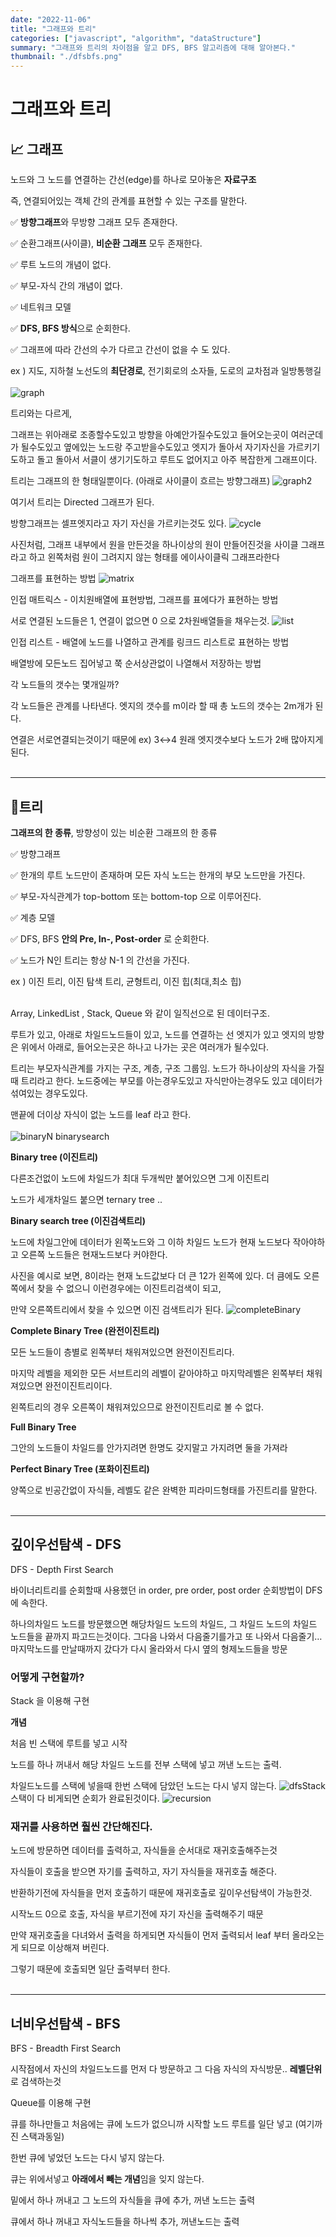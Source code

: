 ```yaml
---
date: "2022-11-06"
title: "그래프와 트리"
categories: ["javascript", "algorithm", "dataStructure"]
summary: "그래프와 트리의 차이점을 알고 DFS, BFS 알고리즘에 대해 알아본다."
thumbnail: "./dfsbfs.png"
---
```


# 그래프와 트리

## 📈 그래프

노드와 그 노드를 연결하는 간선(edge)를 하나로 모아놓은 **자료구조**

즉, 연결되어있는 객체 간의 관계를 표현할 수 있는 구조를 말한다.

✅ **방향그래프**와 무방향 그래프 모두 존재한다.

✅ 순환그래프(사이클), **비순환 그래프** 모두 존재한다.

✅ 루트 노드의 개념이 없다.

✅ 부모-자식 간의 개념이 없다.

✅ 네트워크 모델

✅ **DFS, BFS 방식**으로 순회한다.

✅ 그래프에 따라 간선의 수가 다르고 간선이 없을 수 도 있다.

ex ) 지도, 지하철 노선도의 **최단경로**, 전기회로의 소자들, 도로의 교차점과 일방통행길
<br/>
<br/>
<img  src = "./graph.png" alt='graph' />

트리와는 다르게,

그래프는 위아래로 조종할수도있고 방향을 아예안가질수도있고 들어오는곳이 여러군데가 될수도있고 옆에있는 노드랑 주고받을수도있고 엣지가 돌아서 자기자신을 가르키기도하고 돌고 돌아서 서클이 생기기도하고 루트도 없어지고 아주 복잡한게 그래프이다.

트리는 그래프의 한 형태일뿐이다. (아래로 사이클이 흐르는 방향그래프)
<img  src = "./graph2.png" alt='graph2' />

여기서 트리는 Directed 그래프가 된다.

방향그래프는 셀프엣지라고 자기 자신을 가르키는것도 있다.
<img  src = "./cycle.png" alt='cycle' />

사진처럼, 그래프 내부에서 원을 만든것을 하나이상의 원이 만들어진것을 사이클 그래프라고 하고 왼쪽처럼 원이 그려지지 않는 형태를 에이사이클릭 그래프라한다

그래프를 표현하는 방법
<img  src = "./matrix.png" alt='matrix' />

인접 매트릭스 - 이치원배열에 표현방법, 그래프를 표에다가 표현하는 방법

서로 연결된 노드들은 1, 연결이 없으면 0 으로 2차원배열들을 채우는것.
<img  src = "./list.png" alt='list' />

인접 리스트 - 배열에 노드를 나열하고 관계를 링크드 리스트로 표현하는 방법

배열방에 모든노드 집어넣고 쭉 순서상관없이 나열해서 저장하는 방법

각 노드들의 갯수는 몇개일까?

각 노드들은 관계를 나타낸다. 엣지의 갯수를 m이라 할 때 총 노드의 갯수는 2m개가 된다.

연결은 서로연결되는것이기 때문에 ex) 3↔4 원래 엣지갯수보다 노드가 2배 많아지게 된다.
<br/>
<br/>

---

## 🎄트리

**그래프의 한 종류**, 방향성이 있는 비순환 그래프의 한 종류

✅ 방향그래프

✅ 한개의 루트 노드만이 존재하며 모든 자식 노드는 한개의 부모 노드만을 가진다.

✅ 부모-자식관계가 top-bottom 또는 bottom-top 으로 이루어진다.

✅ 계층 모델

✅ DFS, BFS **안의 Pre, In-, Post-order** 로 순회한다.

✅ 노드가 N인 트리는 항상 N-1 의 간선을 가진다.

ex ) 이진 트리, 이진 탐색 트리, 균형트리, 이진 힙(최대,최소 힙)
<br/>
<br/>

Array, LinkedList , Stack, Queue 와 같이 일직선으로 된 데이터구조.

루트가 있고, 아래로 차일드노드들이 있고, 노드를 연결하는 선 엣지가 있고 엣지의 방향은 위에서 아래로, 들어오는곳은 하나고 나가는 곳은 여러개가 될수있다.

트리는 부모자식관계를 가지는 구조, 계층, 구조 그룹임. 노드가 하나이상의 자식을 가질때 트리라고 한다. 노드중에는 부모를 아는경우도있고 자식만아는경우도 있고 데이터가 섞여있는 경우도있다.

맨끝에 더이상 자식이 없는 노드를 leaf 라고 한다.
<br/>
<br/>
<img  src = "./binaryNsearch.png" alt='binaryN binarysearch' />

**Binary tree (이진트리)**

다른조건없이 노드에 차일드가 최대 두개씩만 붙어있으면 그게 이진트리

노드가 세개차일드 붙으면 ternary tree ..

**Binary search tree (이진검색트리)**

노드에 차일그안에 데이터가 왼쪽노드와 그 이하 차일드 노드가 현재 노드보다 작아야하고 오른쪽 노드들은 현재노드보다 커야한다.

사진을 예시로 보면, 8이라는 현재 노드값보다 더 큰 12가 왼쪽에 있다. 더 큼에도 오른쪽에서 찾을 수 없으니 이런경우에는 이진트리검색이 되고,

만약 오른쪽트리에서 찾을 수 있으면 이진 검색트리가 된다.
<img  src = "./completeBinary.png" alt='completeBinary' />

**Complete Binary Tree (완전이진트리)**

모든 노드들이 층별로 왼쪽부터 채워져있으면 완전이진트리다.

마지막 레벨을 제외한 모든 서브트리의 레벨이 같아야하고 마지막레벨은 왼쪽부터 채워져있으면 완전이진트리이다.

왼쪽트리의 경우 오른쪽이 채워져있으므로 완전이진트리로 볼 수 없다.

**Full Binary Tree**

그안의 노드들이 차일드를 안가지려면 한명도 갖지말고 가지려면 둘을 가져라

**Perfect Binary Tree (포화이진트리)**

양쪽으로 빈공간없이 자식들, 레벨도 같은 완벽한 피라미드형태를 가진트리를 말한다.
<br/>
<br/>

---

## **깊이우선탐색 - DFS**

DFS - Depth First Search

바이너리트리를 순회할때 사용했던 in order, pre order, post order 순회방법이 DFS에 속한다.

하나의차일드 노드를 방문했으면 해당차일드 노드의 차일드, 그 차일드 노드의 차일드 노드들을 끝까지 파고드는것이다. 그다음 나와서 다음줄기를가고 또 나와서 다음줄기… 마지막노드를 만날때까지 갔다가 다시 올라와서 다시 옆의 형제노드들을 방문

### 어떻게 구현할까?

Stack 을 이용해 구현

**개념**

처음 빈 스택에 루트를 넣고 시작

노드를 하나 꺼내서 해당 차일드 노드를 전부 스택에 넣고 꺼낸 노드는 출력.

차일드노드를 스택에 넣을때 한번 스택에 담았던 노드는 다시 넣지 않는다.
<img  src = "./dfsStack.png" alt='dfsStack' />
스택이 다 비게되면 순회가 완료된것이다.
<img  src = "./recursion.png" alt='recursion' />

### 재귀를 사용하면 훨씬 간단해진다.

노드에 방문하면 데이터를 출력하고, 자식들을 순서대로 재귀호출해주는것

자식들이 호출을 받으면 자기를 출력하고, 자기 자식들을 재귀호출 해준다.

반환하기전에 자식들을 먼저 호출하기 때문에 재귀호출로 깊이우선탐색이 가능한것.

시작노드 0으로 호출, 자식을 부르기전에 자기 자신을 출력해주기 때문

만약 재귀호출을 다녀와서 출력을 하게되면 자식들이 먼저 출력되서 leaf 부터 올라오는게 되므로 이상해져 버린다.

그렇기 때문에 호출되면 일단 출력부터 한다.
<br/>
<br/>

---

## **너비우선탐색 - BFS**

BFS - Breadth First Search

시작점에서 자신의 차일드노드를 먼저 다 방문하고 그 다음 자식의 자식방문.. **레벨단위**로 검색하는것

Queue를 이용해 구현

큐를 하나만들고 처음에는 큐에 노드가 없으니까 시작할 노드 루트를 일단 넣고 (여기까진 스택과동일)

한번 큐에 넣었던 노드는 다시 넣지 않는다.

큐는 위에서넣고 **아래에서 빼는 개념**임을 잊지 않는다.

밑에서 하나 꺼내고 그 노드의 자식들을 큐에 추가, 꺼낸 노드는 출력

큐에서 하나 꺼내고 자식노드들을 하나씩 추가, 꺼낸노드는 출력
